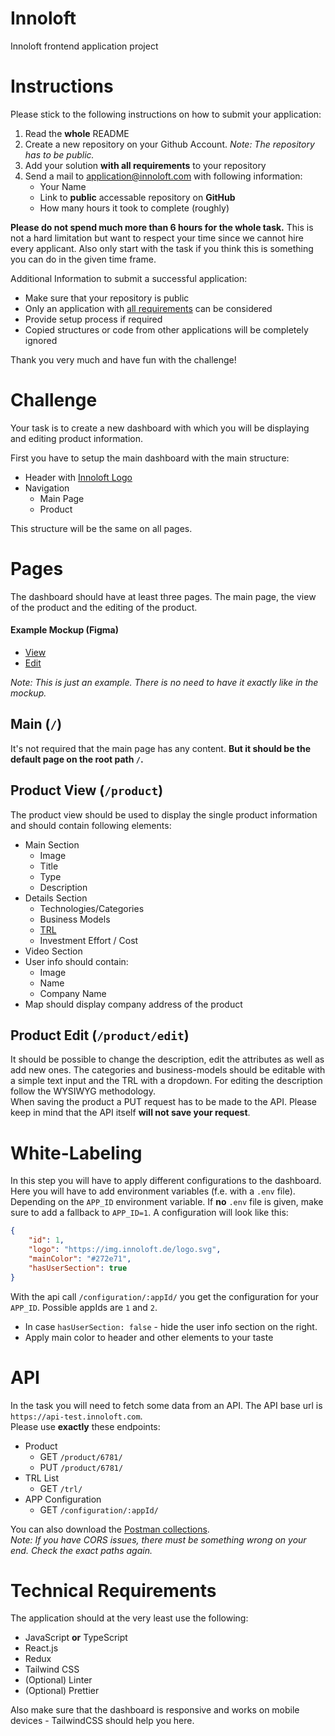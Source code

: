 # Innoloft
Innoloft frontend application project

# Instructions 
Please stick to the following instructions on how to submit your application:
1. Read the **whole** README
2. Create a new repository on your Github Account. *Note: The repository has to be public.*
3. Add your solution **with all requirements** to your repository
4. Send a mail to application@innoloft.com with following information: 
   * Your Name
   * Link to **public** accessable repository on **GitHub**
   * How many hours it took to complete (roughly)

**Please do not spend much more than 6 hours for the whole task.** This is not a hard limitation but want to respect your time since we cannot hire every applicant. Also only start with the task if you think this is something you can do in the given time frame. 

Additional Information to submit a successful application:
- Make sure that your repository is public
- Only an application with [all requirements](#technical-requirements) can be considered
- Provide setup process if required
- Copied structures or code from other applications will be completely ignored

Thank you very much and have fun with the challenge!

# Challenge
Your task is to create a new dashboard with which you will be displaying and editing product information.

First you have to setup the main dashboard with the main structure:
- Header with [Innoloft Logo](https://img.innoloft.com/logo.svg)
- Navigation
  - Main Page
  - Product

This structure will be the same on all pages.


# Pages

The dashboard should have at least three pages. The main page, the view of the product and the editing of the product.

#### Example Mockup (Figma)
- [View](https://www.figma.com/file/ts85mGEzMBSTAmueJ0cN55/Frontend-Application?node-id=0%3A1)
- [Edit](https://www.figma.com/file/ts85mGEzMBSTAmueJ0cN55/Frontend-Application?node-id=1%3A2)

*Note: This is just an example. There is no need to have it exactly like in the mockup.*

## Main (`/`)
It's not required that the main page has any content. **But it should be the default page on the root path `/`.**

## Product View (`/product`)
The product view should be used to display the single product information and should contain following elements:

- Main Section
  - Image
  - Title
  - Type
  - Description
- Details Section
  - Technologies/Categories
  - Business Models
  - [TRL](https://en.wikipedia.org/wiki/Technology_readiness_level)
  - Investment Effort / Cost
- Video Section
- User info should contain:
  - Image
  - Name
  - Company Name
- Map should display company address of the product

## Product Edit (`/product/edit`)
It should be possible to change the description, edit the attributes as well as add new ones. The categories and business-models should be editable with a simple text input and the TRL with a dropdown. For editing the description follow the WYSIWYG methodology.  
When saving the product a PUT request has to be made to the API. Please keep in mind that the API itself **will not save your request**.

# White-Labeling
In this step you will have to apply different configurations to the dashboard. Here you will have to add environment variables (f.e. with a `.env` file). Depending on the `APP_ID` environment variable. If **no** `.env` file is given, make sure to add a fallback to `APP_ID=1`.
A configuration will look like this:
```json
{
    "id": 1,
    "logo": "https://img.innoloft.de/logo.svg",
    "mainColor": "#272e71",
    "hasUserSection": true
}
```
With the api call `/configuration/:appId/` you get the configuration for your `APP_ID`. Possible appIds are `1` and `2`.
* In case `hasUserSection: false` - hide the user info section on the right.
* Apply main color to header and other elements to your taste

# API
In the task you will need to fetch some data from an API. The API base url is `https://api-test.innoloft.com`.  
Please use **exactly** these endpoints:
- Product
  - GET `/product/6781/`
  - PUT `/product/6781/`
- TRL List
  - GET `/trl/`
- APP Configuration
  - GET `/configuration/:appId/`

You can also download the [Postman collections](https://api-test.innoloft.com/postman_collection.json).  
*Note: If you have CORS issues, there must be something wrong on your end. Check the exact paths again.*
# Technical Requirements

The application should at the very least use the following:

- JavaScript **or** TypeScript
- React.js
- Redux
- Tailwind CSS
- (Optional) Linter
- (Optional) Prettier

Also make sure that the dashboard is responsive and works on mobile devices - TailwindCSS should help you here.
